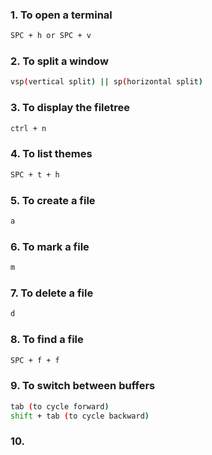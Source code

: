 


### 1. To open a terminal

```bash
SPC + h or SPC + v
```



### 2. To split a window

```bash
vsp(vertical split) || sp(horizontal split)
```



### 3. To display the filetree

```bash
ctrl + n
```



### 4. To list themes

```bash
SPC + t + h
```



### 5. To create a file

```bash
a
```



### 6. To mark a file

```bash
m
```




### 7. To delete a file

```bash
d
```




### 8. To find a file

```bash
SPC + f + f
```



### 9.  To switch between buffers

```bash
tab (to cycle forward)
shift + tab (to cycle backward)
```




### 10.   
